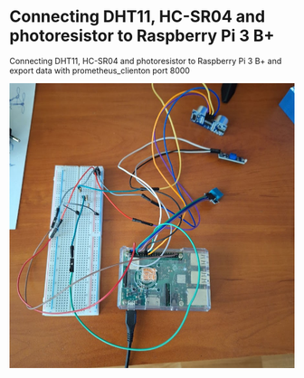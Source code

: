 # Connecting DHT11, HC-SR04 and photoresistor to Raspberry Pi 3 B+ 
Connecting DHT11, HC-SR04 and photoresistor to Raspberry Pi 3 B+ and export data with prometheus_clienton port 8000

![Raspberry Pi 3b+ with sensors](resources/pi-sensors.jpg)
